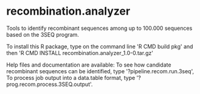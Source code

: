 recombination.analyzer
======================

Tools to identify recombinant sequences among up to 100.000 sequences based on the 3SEQ program.

To install this R package, type on the command line 'R CMD build pkg' and then 'R CMD INSTALL recombination.analyzer_1.0-0.tar.gz'

Help files and documentation are available: 
To see how candidate recombinant sequences can be identified, type '?pipeline.recom.run.3seq',
To process job output into a data.table format, type '?prog.recom.process.3SEQ.output'.
